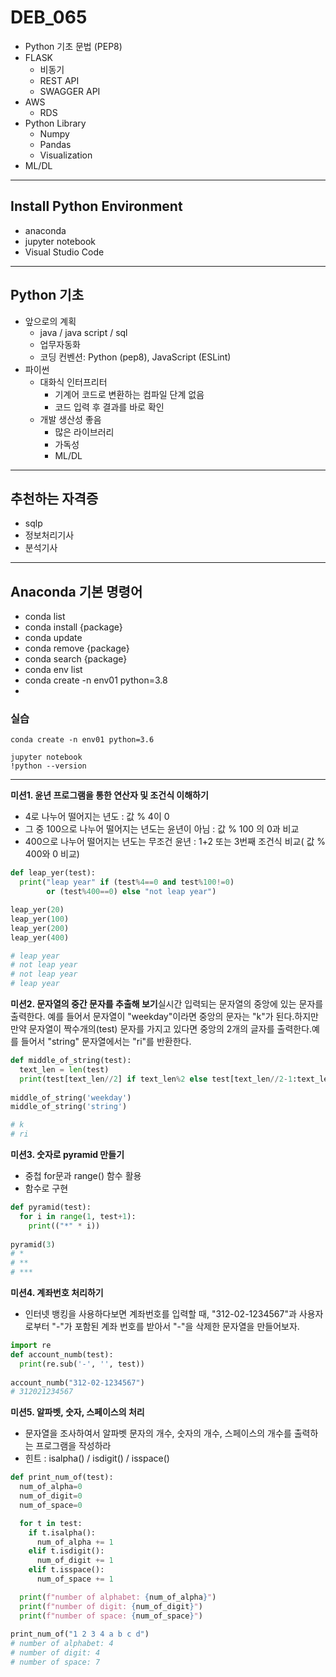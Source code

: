 # DEB_065

* Python 기초 문법 (PEP8)
* FLASK
  * 비동기
  * REST API
  * SWAGGER API
* AWS
  * RDS
* Python Library
  * Numpy
  * Pandas
  * Visualization
* ML/DL

---

## Install Python Environment

* anaconda
* jupyter notebook
* Visual Studio Code

---

## Python 기초

* 앞으로의 계획
  * java / java script / sql
  * 업무자동화
  * 코딩 컨벤션: Python (pep8), JavaScript (ESLint)
* 파이썬
  * 대화식 인터프리터
    * 기계어 코드로 변환하는 컴파일 단계 없음
    * 코드 입력 후 결과를 바로 확인
  * 개발 생산성 좋음
    * 많은 라이브러리
    * 가독성
    * ML/DL

---

## 추천하는 자격증

* sqlp
* 정보처리기사
* 분석기사

---

## Anaconda 기본 명령어

* conda list
* conda install {package}
* conda update
* conda remove {package}
* conda search {package}
* conda env list
* conda create -n env01 python=3.8
* 

### 실습

```shell
conda create -n env01 python=3.6

jupyter notebook
!python --version
```

---

**미션1. 윤년 프로그램을 통한 연산자 및 조건식 이해하기**

- 4로 나누어 떨어지는 년도 : 값 % 4이 0
- 그 중 100으로 나누어 떨어지는 년도는 윤년이 아님 : 값 % 100 의 0과 비교
- 400으로 나누어 떨어지는 년도는 무조건 윤년 : 1+2 또는 3번째 조건식 비교( 값 % 400와 0 비교)

```python
def leap_yer(test):
  print("leap year" if (test%4==0 and test%100!=0) 
        or (test%400==0) else "not leap year")

leap_yer(20)
leap_yer(100)
leap_yer(200)
leap_yer(400)

# leap year
# not leap year
# not leap year
# leap year
```

**미션2. 문자열의 중간 문자를 추출해 보기**실시간 입력되는 문자열의 중앙에 있는 문자를 출력한다. 예를 들어서 문자열이 "weekday"이라면 중앙의 문자는 "k"가 된다.하지만 만약 문자열이 짝수개의(test) 문자를 가지고 있다면 중앙의 2개의 글자를 출력한다.예를 들어서 "string" 문자열에서는 "ri"를 반환한다.

```python
def middle_of_string(test):
  text_len = len(test)
  print(test[text_len//2] if text_len%2 else test[text_len//2-1:text_len//2+1])
  
middle_of_string('weekday')
middle_of_string('string')

# k
# ri
```

**미션3. 숫자로 pyramid 만들기**

- 중첩 for문과 range() 함수 활용
- 함수로 구현

```python
def pyramid(test):
  for i in range(1, test+1):
    print(("*" * i))
    
pyramid(3)
# *
# **
# ***
```

**미션4. 계좌번호 처리하기**

- 인터넷 뱅킹을 사용하다보면 계좌번호를 입력할 때, "312-02-1234567"과 사용자로부터 "-"가 포함된 계좌 번호를 받아서 "-"을 삭제한 문자열을 만들어보자.

```python
import re
def account_numb(test):
  print(re.sub('-', '', test))
  
account_numb("312-02-1234567")
# 312021234567
```

**미션5. 알파벳, 숫자, 스페이스의 처리**

- 문자열을 조사하여서 알파벳 문자의 개수, 숫자의 개수, 스페이스의 개수를 출력하는 프로그램을 작성하라
- 힌트 : isalpha() / isdigit() / isspace()

```python
def print_num_of(test):
  num_of_alpha=0
  num_of_digit=0
  num_of_space=0

  for t in test:
    if t.isalpha():
      num_of_alpha += 1
    elif t.isdigit():
      num_of_digit += 1
    elif t.isspace():
      num_of_space += 1

  print(f"number of alphabet: {num_of_alpha}")
  print(f"number of digit: {num_of_digit}")
  print(f"number of space: {num_of_space}")
  
print_num_of("1 2 3 4 a b c d")
# number of alphabet: 4
# number of digit: 4
# number of space: 7
```

